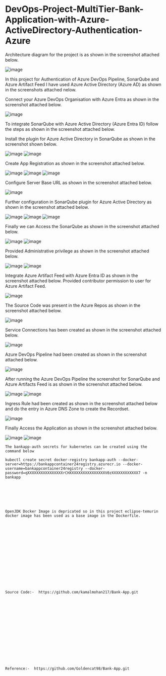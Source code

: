 # DevOps-Project-MultiTier-Bank-Application-with-Azure-ActiveDirectory-Authentication-Azure

Architecture diagram for the project is as shown in the screenshot attached below.

![image](https://github.com/user-attachments/assets/bed90419-1c25-44d4-8c65-f824aa9e8ff4)

In this project for Authentication of Azure DevOps Pipeline, SonarQube and Azure Artifact Feed I have used Azure Active Directory (Azure AD) as shown in the screenshots attached nelow.

Connect your Azure DevOps Organisation with Azure Entra as shown in the screenshot attached below.

![image](https://github.com/user-attachments/assets/3e677023-e920-4677-a887-31112c8f663a)

To integrate SonarQube with Azure Active Directory (Azure Entra ID) follow the steps as shown in the screenshot attached below.

Install the plugin for Azure Active Directory in SonarQube as shown in the screenshot shown below.

![image](https://github.com/user-attachments/assets/0e49f7a8-de4f-4d72-b7ed-945450fafaa1)
![image](https://github.com/user-attachments/assets/536a85ff-6bd9-403a-ab5f-9711d9fd4a9b)

Create App Registration as shown in the screenshot attached below.

![image](https://github.com/user-attachments/assets/f3a3dd13-5f01-49e2-bc4e-ea10d205c59b)
![image](https://github.com/user-attachments/assets/42cd0ff9-9c01-4eeb-90fa-919ae9191ae1)
![image](https://github.com/user-attachments/assets/dff4e0b9-e9db-44fe-9fc7-f72822060db7)

Configure Server Base URL as shown in the screenshot attached below.

![image](https://github.com/user-attachments/assets/b095f7a9-5d6a-4d5f-930b-a143ad7ac87a)

Further configuration in SonarQube plugin for Azure Active Directory as shown in the screenshot attached below.

![image](https://github.com/user-attachments/assets/3e052df9-6dce-431f-8dc7-0fb68198adfb)
![image](https://github.com/user-attachments/assets/dddbef51-330e-4dee-999a-b303778c0fd4)
![image](https://github.com/user-attachments/assets/1941d703-5639-45a4-81e2-37dbfacc235c)

Finally we can Access the SonarQube as shown in the screenshot attached below.

![image](https://github.com/user-attachments/assets/399b1c4a-45ca-4cff-a47b-ebdc77393269)
![image](https://github.com/user-attachments/assets/e4f24821-984c-4f66-b61f-abf078445255)

Provided Administrative privilege as shown in the screenshot attached below.

![image](https://github.com/user-attachments/assets/60371973-2e1d-43f9-abb9-e3ad6fb12b7f)
![image](https://github.com/user-attachments/assets/082d51f5-6b95-4afb-ba5c-e1fd5c349035)

Integrate Azure Artifact Feed with Azure Entra ID as shown in the screenshot attached below. Provided contributor permission to user for Azure Artifact Feed. 

![image](https://github.com/user-attachments/assets/a7ce6cd0-9737-4e85-a081-f2eb293868c6)

The Source Code was present in the Azure Repos as shown in the screenshot attached below.

![image](https://github.com/user-attachments/assets/a4d2c7ef-6f0f-4d91-807b-6793bcb1a810)

Service Connections has been created as shown in the screenshot attached below.

![image](https://github.com/user-attachments/assets/005a200c-e3d9-4074-bf3e-3f691a3b7adb)

Azure DevOps Pipeline had been created as shown in the screenshot attached below.

![image](https://github.com/user-attachments/assets/17567a98-5625-4ebd-b1cc-c64dca0f116b)

After running the Azure DevOps Pipeline the screenshot for SonarQube and Azure Artifacts Feed is as shown in the screenshot attached below.

![image](https://github.com/user-attachments/assets/220c7fe8-9171-417a-b507-303ae8ce7cbd)
![image](https://github.com/user-attachments/assets/840a288a-5fe1-4500-82f1-5ec5dc35cb05)

Ingress Rule had been created as shown in the screenshot attached below and do the entry in Azure DNS Zone to create the Recordset.

![image](https://github.com/user-attachments/assets/57be258f-3a86-4762-9886-d4a6203392ac)

Finally Access the Application as shown in the screenshot attached below.

![image](https://github.com/user-attachments/assets/6ca10c42-2b98-4c76-b72f-19f1133efab8)
![image](https://github.com/user-attachments/assets/1d2f3cb2-bc73-4ea3-9ca1-360046e16a79)

```
The bankapp-auth secrets for kubernetes can be created using the command below

kubectl create secret docker-registry bankapp-auth --docker-server=https://bankappcontainer24registry.azurecr.io --docker-username=bankappcontainer24registry --docker-password=qXXXXXXXXXXXXXXXXrCHXXXXXXXXXXXXXXXXV0zXXXXXXXXXXXX7 -n bankapp
```
<br><br/>
<br><br/>
```
OpenJDK Docker Image is depricated so in this project eclipse-temurin docker image has been used as a base image in the Dockerfile. 
```
<br><br/>
<br><br/>
<br><br/>
<br><br/>
<br><br/>
<br><br/>
```
Source Code:-  https://github.com/kamalmohan217/Bank-App.git
```
<br><br/>
<br><br/>
<br><br/>
<br><br/>
<br><br/>
<br><br/>
```
Reference:-  https://github.com/Goldencat98/Bank-App.git
```
